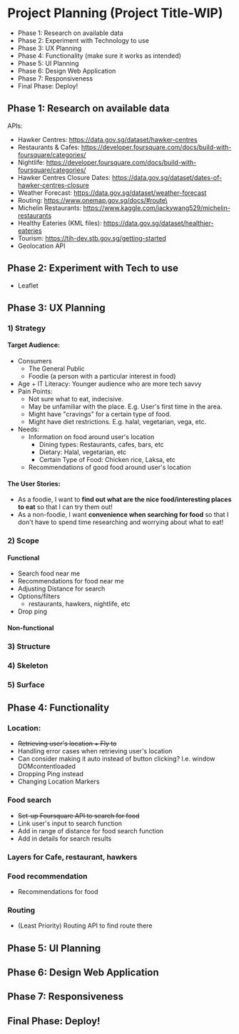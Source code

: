 # Project Planning (Project Title-WIP)
- Phase 1: Research on available data
- Phase 2: Experiment with Technology to use
- Phase 3: UX Planning
- Phase 4: Functionality (make sure it works as intended)
- Phase 5: UI Planning
- Phase 6: Design Web Application
- Phase 7: Responsiveness
- Final Phase: Deploy!

## Phase 1: Research on available data
APIs:
- Hawker Centres: https://data.gov.sg/dataset/hawker-centres
- Restaurants & Cafes: https://developer.foursquare.com/docs/build-with-foursquare/categories/
- Nightlife: https://developer.foursquare.com/docs/build-with-foursquare/categories/
- Hawker Centres Closure Dates: https://data.gov.sg/dataset/dates-of-hawker-centres-closure
- Weather Forecast: https://data.gov.sg/dataset/weather-forecast
- Routing: https://www.onemap.gov.sg/docs/#route\
- Michelin Restaurants: https://www.kaggle.com/jackywang529/michelin-restaurants
- Healthy Eateries (KML files): https://data.gov.sg/dataset/healthier-eateries
- Tourism: https://tih-dev.stb.gov.sg/getting-started
- Geolocation API

## Phase 2: Experiment with Tech to use
- Leaflet



## Phase 3: UX Planning
### 1) Strategy
#### Target Audience:
- Consumers
    - The General Public
    - Foodie (a person with a particular interest in food)
- Age + IT Literacy: Younger audience who are more tech savvy
- Pain Points:
    - Not sure what to eat, indecisive.
    - May be unfamiliar with the place. E.g. User's first time in the area.
    - Might have "cravings" for a certain type of food.
    - Might have diet restrictions. E.g. halal, vegetarian, vega, etc.
- Needs: 
    - Information on food around user's location
        - Dining types: Restaurants, cafes, bars, etc
        - Dietary: Halal, vegetarian, etc
        - Certain Type of Food: Chicken rice, Laksa, etc
    - Recommendations of good food around user's location
#### The User Stories:
<!-- format: as a (what), I want (goal) so that (benefit) -->
- As a foodie, I want to **find out what are the nice food/interesting places to eat** so that I can try them out!
- As a non-foodie, I want **convenience when searching for food** so that I don't have to spend time researching and worrying about what to eat!
### 2) Scope
#### Functional
- Search food near me
- Recommendations for food near me
- Adjusting Distance for search
- Options/filters
    - restaurants, hawkers, nightlife, etc
- Drop ping

#### Non-functional
### 3) Structure
### 4) Skeleton
### 5) Surface


## Phase 4: Functionality

### Location:
- ~~Retrieving user's location + Fly to~~
- Handling error cases when retrieving user's location
- Can consider making it auto instead of button clicking? I.e. window DOMcontentloaded
- Dropping Ping instead
- Changing Location Markers 

### Food search
- ~~Set-up Foursquare API to search for food~~
- Link user's input to search function
- Add in range of distance for food search function
- Add in details for search results

### Layers for Cafe, restaurant, hawkers


### Food recommendation
- Recommendations for food


### Routing
- (Least Priority) Routing API to find route there




## Phase 5: UI Planning
## Phase 6: Design Web Application
## Phase 7: Responsiveness
## Final Phase: Deploy!